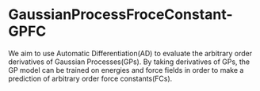 # GaussianProcessFroceConstant-GPFC
We aim to use Automatic Differentiation(AD) to evaluate the arbitrary order derivatives of Gaussian Processes(GPs). By taking derivatives of GPs, the GP model can be trained on energies and force fields in order to make a prediction of arbitrary order force constants(FCs).
